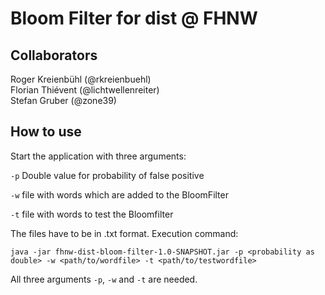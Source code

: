 # Bloom Filter for dist @ FHNW

## Collaborators
Roger Kreienbühl (@rkreienbuehl)  
Florian Thiévent (@lichtwellenreiter)  
Stefan Gruber (@zone39) 

## How to use
Start the application with three arguments:

```-p``` Double value for probability of false positive

```-w``` file with words which are added to the BloomFilter

```-t``` file with words to test the Bloomfilter

The files have to be in .txt format. Execution command:

```java -jar fhnw-dist-bloom-filter-1.0-SNAPSHOT.jar -p <probability as double> -w <path/to/wordfile> -t <path/to/testwordfile>```

All three arguments ```-p```, ```-w``` and ```-t``` are needed.
